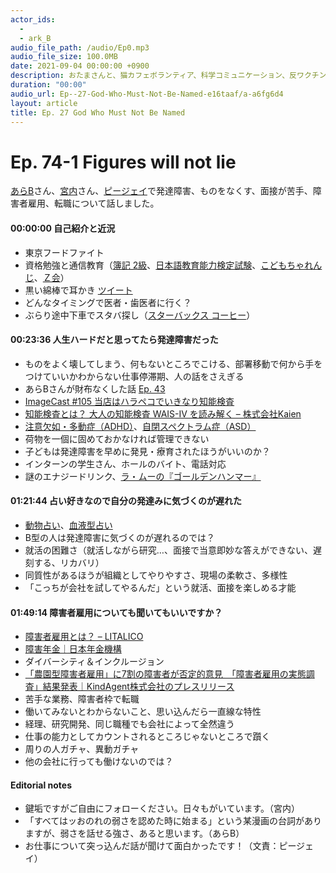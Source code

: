 ```yaml
---
actor_ids:
  - 
  - ark_B
audio_file_path: /audio/Ep0.mp3
audio_file_size: 100.0MB
date: 2021-09-04 00:00:00 +0900
description: おたまさんと、猫カフェボランティア、科学コミュニケーション、反ワクチン監視、ドラえもん、絶滅動物は蘇らせるべきか、ミッドサマー、保護猫のススメなどについて話しました。
duration: "00:00"
audio_url: Ep--27-God-Who-Must-Not-Be-Named-e16taaf/a-a6fg6d4
layout: article
title: Ep. 27 God Who Must Not Be Named
---
```


# **Ep. 74-1 Figures will not lie**

[あらB](https://twitter.com/ark_B)さん、[宮内](https://twitter.com/miyauchi_it)さん、[ピージェイ](https://twitter.com/xiPJ)で発達障害、ものをなくす、面接が苦手、障害者雇用、転職について話しました。

#### 00:00:00 自己紹介と近況

* 東京フードファイト
* 資格勉強と通信教育（[簿記 2級](https://kentei.ne.jp/bookkeeping/class2)、[日本語教育能力検定試験](http://jees.or.jp/jltct/)、[こどもちゃれんじ](https://www2.shimajiro.co.jp/)、[Ｚ会](https://zkai.co.jp/)）
* 黒い綿棒で耳かき [ツイート](https://twitter.com/xiPJ/status/1577652571283415047)
* どんなタイミングで医者・歯医者に行く？
* ぶらり途中下車でスタバ探し（[スターバックス コーヒー](https://store.starbucks.co.jp/)）

#### 00:23:36 人生ハードだと思ってたら発達障害だった

* ものをよく壊してしまう、何もないところでこける、部署移動で何から手をつけていいかわからない仕事停滞期、人の話をさえぎる
* あらBさんが財布なくした話 [Ep. 43](https://anchor.fm/arkbfm/episodes/Ep--43-Piijey-loves-themself-e1bu41c/a-a74f3rt)
* [ImageCast #105 当店はハラペコでいきなり知能検査](https://anchor.fm/image-cast/episodes/105-e1ouf1g/a-a8lben2)
* [知能検査とは？ 大人の知能検査 WAIS-Ⅳ を読み解く – 株式会社Kaien](https://kaien-lab.com/faq/2-faq-diagnosis/wais-iv/)
* [注意欠如・多動症（ADHD）](https://msdmanuals.com/ja-jp/%E3%83%9B%E3%83%BC%E3%83%A0/23-%E5%B0%8F%E5%85%90%E3%81%AE%E5%81%A5%E5%BA%B7%E4%B8%8A%E3%81%AE%E5%95%8F%E9%A1%8C/%E5%AD%A6%E7%BF%92%E9%9A%9C%E5%AE%B3%E3%81%A8%E7%99%BA%E9%81%94%E9%9A%9C%E5%AE%B3/%E6%B3%A8%E6%84%8F%E6%AC%A0%E5%A6%82-%E5%A4%9A%E5%8B%95%E7%97%87-adhd?query=adhd)、[自閉スペクトラム症（ASD）](https://msdmanuals.com/ja-jp/%E3%83%9B%E3%83%BC%E3%83%A0/23-%E5%B0%8F%E5%85%90%E3%81%AE%E5%81%A5%E5%BA%B7%E4%B8%8A%E3%81%AE%E5%95%8F%E9%A1%8C/%E5%AD%A6%E7%BF%92%E9%9A%9C%E5%AE%B3%E3%81%A8%E7%99%BA%E9%81%94%E9%9A%9C%E5%AE%B3/%E8%87%AA%E9%96%89%E3%82%B9%E3%83%9A%E3%82%AF%E3%83%88%E3%83%A9%E3%83%A0%E7%97%87)
* 荷物を一個に固めておかなければ管理できない
* 子どもは発達障害を早めに発見・療育されたほうがいいのか？
* インターンの学生さん、ホールのバイト、電話対応
* 謎のエナジードリンク、[ラ・ムーの『ゴールデンハンマー』](https://rocketnews24.com/2021/05/06/1483487/)

#### 01:21:44 占い好きなので自分の発達みに気づくのが遅れた

* [動物占い](https://marisol.hpplus.jp/fortune/animal)、[血液型占い](https://ja.wikipedia.org/wiki/%E8%A1%80%E6%B6%B2%E5%9E%8B%E5%8D%A0%E3%81%84)
* B型の人は発達障害に気づくのが遅れるのでは？
* 就活の困難さ（就活しながら研究…、面接で当意即妙な答えができない、遅刻する、リカバリ）
* 同質性があるほうが組織としてやりやすさ、現場の柔軟さ、多様性
* 「こっちが会社を試してやるんだ」という就活、面接を楽しめる才能

#### 01:49:14 障害者雇用についても聞いてもいいですか？

* [障害者雇用とは？ – LITALICO](https://works.litalico.jp/column/system/001/)
* [障害年金｜日本年金機構](https://nenkin.go.jp/service/jukyu/shougainenkin/jukyu-yoken/20150401-01.html)
* ダイバーシティ＆インクルージョン
* [「農園型障害者雇用」に7割の障害者が否定的意見　「障害者雇用の実態調査」結果発表｜KindAgent株式会社のプレスリリース](https://prtimes.jp/main/html/rd/p/000000007.000096586.html)
* 苦手な業務、障害者枠で転職
* 働いてみないとわからないこと、思い込んだら一直線な特性
* 経理、研究開発、同じ職種でも会社によって全然違う
* 仕事の能力としてカウントされるところじゃないところで躓く
* 周りの人ガチャ、異動ガチャ
* 他の会社に行っても働けないのでは？

#### Editorial notes

* 鍵垢ですがご自由にフォローください。日々もがいています。（宮内）
* 「すべてはッおのれの弱さを認めた時に始まる」という某漫画の台詞がありますが、弱さを話せる強さ、あると思います。（あらB）
* お仕事について突っ込んだ話が聞けて面白かったです！（文責：ピージェイ）